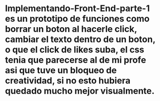 # Implementando-Front-End-parte-1 es un prototipo de funciones como borrar un boton al hacerle click, cambiar el texto dentro de un boton, o que el click de likes suba, el css tenia que parecerse al de mi profe asi que tuve un bloqueo de creatividad, si no esto hubiera quedado mucho mejor visualmente.

